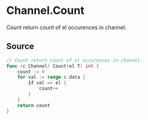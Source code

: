 # Channel.Count

Count return count of el occurences in channel.

## Source

```go
// Count return count of el occurences in channel.
func (c Channel) Count(el T) int {
	count := 0
	for val := range c.data {
		if val == el {
			count++
		}
	}
	return count
}
```